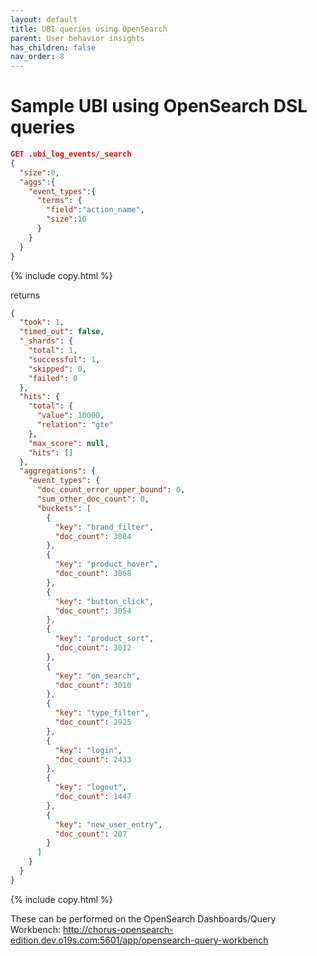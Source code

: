 ```yaml
---
layout: default
title: UBI queries using OpenSearch
parent: User behavior insights
has_children: false
nav_order: 8
---
```


# Sample UBI using OpenSearch DSL queries



```json
GET .ubi_log_events/_search
{
  "size":0, 
  "aggs":{ 
    "event_types":{
      "terms": {
        "field":"action_name", 
        "size":10
      }
    }
  }
}
```
{% include copy.html %}

returns
```json
{
  "took": 1,
  "timed_out": false,
  "_shards": {
    "total": 1,
    "successful": 1,
    "skipped": 0,
    "failed": 0
  },
  "hits": {
    "total": {
      "value": 10000,
      "relation": "gte"
    },
    "max_score": null,
    "hits": []
  },
  "aggregations": {
    "event_types": {
      "doc_count_error_upper_bound": 0,
      "sum_other_doc_count": 0,
      "buckets": [
        {
          "key": "brand_filter",
          "doc_count": 3084
        },
        {
          "key": "product_hover",
          "doc_count": 3068
        },
        {
          "key": "button_click",
          "doc_count": 3054
        },
        {
          "key": "product_sort",
          "doc_count": 3012
        },
        {
          "key": "on_search",
          "doc_count": 3010
        },
        {
          "key": "type_filter",
          "doc_count": 2925
        },
        {
          "key": "login",
          "doc_count": 2433
        },
        {
          "key": "logout",
          "doc_count": 1447
        },
        {
          "key": "new_user_entry",
          "doc_count": 207
        }
      ]
    }
  }
}
```
{% include copy.html %}

These can be performed on the OpenSearch Dashboards/Query Workbench: 
http://chorus-opensearch-edition.dev.o19s.com:5601/app/opensearch-query-workbench
